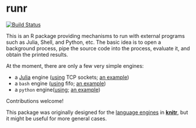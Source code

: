 # runr

[![Build Status](https://travis-ci.org/yihui/runr.svg)](https://travis-ci.org/yihui/runr)

This is an R package providing mechanisms to run with external programs such
as Julia, Shell, and Python, etc. The basic idea is to open a background
process, pipe the source code into the process, evaluate it, and obtain the
printed results.

At the moment, there are only a few very simple engines:

- a [Julia](http://julialang.org/) engine ([using](inst/lang/julia_socket.jl)
  TCP sockets; [an example](http://rpubs.com/yihui/julia-knitr))
- a `bash` engine ([using](inst/lang/bash_socket.bash) fifo; [an
  example](http://rpubs.com/yihui/bash-knitr))
- a `python` engine([using](inst/lang/python_socket.py); [an example](http://rpubs.com/badbye/python-knitr))

Contributions welcome!

This package was originally designed for the [language
engines](http://yihui.name/knitr/demo/engines) in
[**knitr**](http://yihui.name/knitr), but it might be useful for more
general cases.
